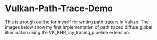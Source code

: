 # Vulkan-Path-Trace-Demo
This is a rough outline for myself for writing path tracers in Vulkan. The images below show my first implementation of path traced diffuse global illumination using the VK_KHR_ray_tracing_pipeline
extension.
